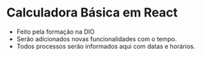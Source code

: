 # Calculadora Básica em React
  - Feito pela formação na DIO
  - Serão adicionados novas funcionalidades com o tempo.
  - Todos processos serão informados aqui com datas e horários.
